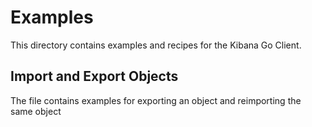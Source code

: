 # Examples

This directory contains examples and recipes for the Kibana Go Client.

## Import and Export Objects

The []() file contains examples for exporting an object and reimporting the same object
